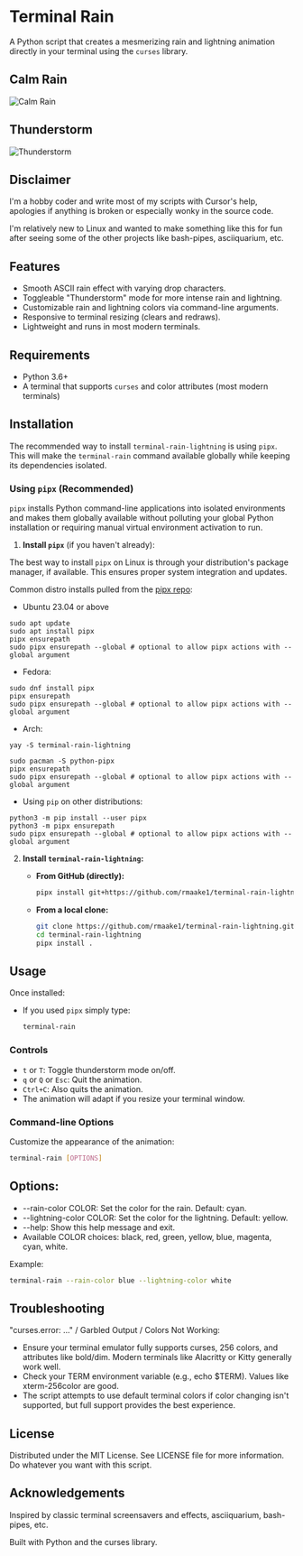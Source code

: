 # Terminal Rain

A Python script that creates a mesmerizing rain and lightning animation directly in your terminal using the `curses` library.

## Calm Rain
![Calm Rain](calmrain.gif)

## Thunderstorm
![Thunderstorm](thunderstorm.gif)

## Disclaimer

I'm a hobby coder and write most of my scripts with Cursor's help, apologies if anything is broken or especially wonky in the source code.

I'm relatively new to Linux and wanted to make something like this for fun after seeing some of the other projects like bash-pipes, asciiquarium, etc.

## Features

*   Smooth ASCII rain effect with varying drop characters.
*   Toggleable "Thunderstorm" mode for more intense rain and lightning.
*   Customizable rain and lightning colors via command-line arguments.
*   Responsive to terminal resizing (clears and redraws).
*   Lightweight and runs in most modern terminals.

## Requirements

*   Python 3.6+
*   A terminal that supports `curses` and color attributes (most modern terminals)

## Installation

The recommended way to install `terminal-rain-lightning` is using `pipx`. This will make the `terminal-rain` command available globally while keeping its dependencies isolated.

### Using `pipx` (Recommended)

`pipx` installs Python command-line applications into isolated environments and makes them globally available without polluting your global Python installation or requiring manual virtual environment activation to run.

1. **Install `pipx`** (if you haven't already):

The best way to install `pipx` on Linux is through your distribution's package manager, if available. This ensures proper system integration and updates.

Common distro installs pulled from the [pipx repo](https://github.com/pypa/pipx):

- Ubuntu 23.04 or above

```
sudo apt update
sudo apt install pipx
pipx ensurepath
sudo pipx ensurepath --global # optional to allow pipx actions with --global argument
```

- Fedora:

```
sudo dnf install pipx
pipx ensurepath
sudo pipx ensurepath --global # optional to allow pipx actions with --global argument
```

- Arch:

```
yay -S terminal-rain-lightning
```

```
sudo pacman -S python-pipx
pipx ensurepath
sudo pipx ensurepath --global # optional to allow pipx actions with --global argument
```

- Using `pip` on other distributions:

```
python3 -m pip install --user pipx
python3 -m pipx ensurepath
sudo pipx ensurepath --global # optional to allow pipx actions with --global argument
```

2. **Install `terminal-rain-lightning`:**

    *   **From GitHub (directly):**
        ```bash
        pipx install git+https://github.com/rmaake1/terminal-rain-lightning.git
        ```
    *   **From a local clone:**
        ```bash
        git clone https://github.com/rmaake1/terminal-rain-lightning.git
        cd terminal-rain-lightning
        pipx install .
        ```
## Usage

Once installed:

*   If you used `pipx` simply type:
    ```bash
    terminal-rain
    ```

### Controls

*   `t` or `T`: Toggle thunderstorm mode on/off.
*   `q` or `Q` or `Esc`: Quit the animation.
*   `Ctrl+C`: Also quits the animation.
*   The animation will adapt if you resize your terminal window.

### Command-line Options

Customize the appearance of the animation:

```bash
terminal-rain [OPTIONS]
```

## Options:
* --rain-color COLOR: Set the color for the rain. Default: cyan.
* --lightning-color COLOR: Set the color for the lightning. Default: yellow.
* --help: Show this help message and exit.
* Available COLOR choices: black, red, green, yellow, blue, magenta, cyan, white.

Example:

```bash
terminal-rain --rain-color blue --lightning-color white
```

## Troubleshooting

"curses.error: ..." / Garbled Output / Colors Not Working:

* Ensure your terminal emulator fully supports curses, 256 colors, and attributes like bold/dim. Modern terminals like Alacritty or Kitty generally work well.
* Check your TERM environment variable (e.g., echo $TERM). Values like xterm-256color are good.
* The script attempts to use default terminal colors if color changing isn't supported, but full support provides the best experience.

## License

Distributed under the MIT License. See LICENSE file for more information. Do whatever you want with this script.

## Acknowledgements

Inspired by classic terminal screensavers and effects, asciiquarium, bash-pipes, etc.

Built with Python and the curses library.
